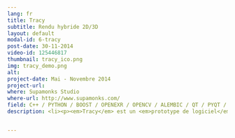 ```yaml
---
lang: fr
title: Tracy
subtitle: Rendu hybride 2D/3D
layout: default
modal-id: 6-tracy
post-date: 30-11-2014
video-id: 125446817
thumbnail: tracy_ico.png
img: tracy_demo.png
alt: 
project-date: Mai - Novembre 2014
project-url: 
where: Supamonks Studio
where-url: http://www.supamonks.com/
field: C++ / PYTHON / BOOST / OPENEXR / OPENCV / ALEMBIC / QT / PYQT / INTERPOLATION DE DESSINS / 2D/3D / SYNTHESE D'IMAGES
description: <li><p><em>Tracy</em> est un <em>prototype de logiciel</em> conçu pour produire un rendu d'animation hybride 2D & 3D. J'ai réalisé l'interface ainsi que l'architecture logicielle.</p></li> <li><p><em>Comment ça marche ?</em></p></li> <ol><li><p>Importer un cache d'animation 3D</p></li> <li><p>Dessiner en 2D sur la 3D à l'écran</p></li> <li><p>Lancer <em>l'interpolation des dessins</em> entre les images-clés</p></li> <li><p>Exporter le cache d'animation 2D pour le compositing</p></li></ol>


---
```

